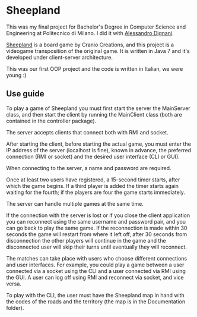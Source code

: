 # Sheepland
This was my final project for Bachelor's Degree in Computer Science and Engineering at Politecnico di Milano.
I did it with [Alessandro Dignani](https://github.com/alessandrodignani).

[Sheepland](https://www.amazon.it/Cranio-Creations-CC012-Gioco-Sheepland/dp/B008JY9D7U) is a board game by Cranio Creations, and this project is a videogame transposition of the original game.
It is written in Java 7 and it's developed under client-server architecture.

This was our first OOP project and the code is written in Italian, we were young :)

## Use guide
To play a game of Sheepland you must first start the server the MainServer class, and then start the client by running the MainClient class (both are contained in the controller package).

The server accepts clients that connect both with RMI and socket.

After starting the client, before starting the actual game, you must enter the IP address of the server (localhost is fine), known in advance, the preferred connection (RMI or socket) and the desired user interface (CLI or GUI).

When connecting to the server, a name and password are required.

Once at least two users have registered, a 15-second timer starts, after which the game begins. If a third player is added the timer starts again waiting for the fourth; if the players are four the game starts immediately.

The server can handle multiple games at the same time.

If the connection with the server is lost or if you close the client application you can reconnect using the same username and password pair, and you can go back to play the same game. If the reconnection is made within 30 seconds the game will restart from where it left off, after 30 seconds from disconnection the other players will continue in the game and the disconnected user will skip their turns until eventually they will reconnect.

The matches can take place with users who choose different connections and user interfaces. For example, you could play a game between a user connected via a socket using the CLI and a user connected via RMI using the GUI. A user can log off using RMI and reconnect via socket, and vice versa.

To play with the CLI, the user must have the Sheepland map in hand with the codes of the roads and the territory (the map is in the Documentation folder).